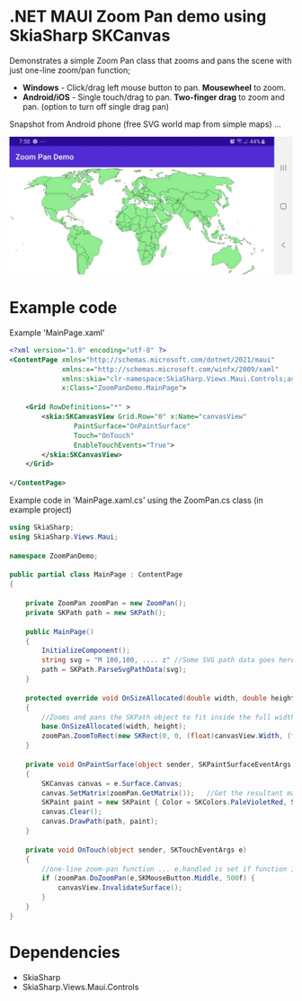 # .NET MAUI Zoom Pan demo using SkiaSharp SKCanvas


Demonstrates a simple Zoom Pan class that zooms and pans the scene with just one-line zoom/pan function;

- **Windows** - Click/drag left mouse button to pan. **Mousewheel** to zoom.
- **Android/iOS** - Single touch/drag to pan. **Two-finger drag** to zoom and pan.  (option to turn off single drag pan)

Snapshot from Android phone (free SVG world map from simple maps) ...

![alt text](https://github.com/timskillman/NET-MAUI/blob/main/Zoom.Pan.Demo/ZoomPanDemo/Images/WorldMap.jpg "World map taken from simplemaps.com")

# Example code

Example 'MainPage.xaml'

```xml
<?xml version="1.0" encoding="utf-8" ?>
<ContentPage xmlns="http://schemas.microsoft.com/dotnet/2021/maui"
             xmlns:x="http://schemas.microsoft.com/winfx/2009/xaml"
             xmlns:skia="clr-namespace:SkiaSharp.Views.Maui.Controls;assembly=SkiaSharp.Views.Maui.Controls"
             x:Class="ZoomPanDemo.MainPage">

    <Grid RowDefinitions="*" >
        <skia:SKCanvasView Grid.Row="0" x:Name="canvasView" 
                PaintSurface="OnPaintSurface"
                Touch="OnTouch" 
                EnableTouchEvents="True">
        </skia:SKCanvasView>
    </Grid>

</ContentPage>
```

Example code in 'MainPage.xaml.cs' using the ZoomPan.cs class (in example project)

```c#
using SkiaSharp;
using SkiaSharp.Views.Maui;

namespace ZoomPanDemo;

public partial class MainPage : ContentPage
{

    private ZoomPan zoomPan = new ZoomPan();
    private SKPath path = new SKPath();
    
    public MainPage()
    {
        InitializeComponent();
        string svg = "M 100,100, .... z" //Some SVG path data goes here
        path = SKPath.ParseSvgPathData(svg);
    }
    
    protected override void OnSizeAllocated(double width, double height)
    {
        //Zooms and pans the SKPath object to fit inside the full width of the canvas on startup
        base.OnSizeAllocated(width, height);
        zoomPan.ZoomToRect(new SKRect(0, 0, (float)canvasView.Width, (float)canvasView.Height), path.Bounds); //Zooms SKPath to canvasView (see MainPage.xaml)
    }

    private void OnPaintSurface(object sender, SKPaintSurfaceEventArgs e)
    {
        SKCanvas canvas = e.Surface.Canvas;
        canvas.SetMatrix(zoomPan.GetMatrix());   //Get the resultant matrix from ZoomPan class and set to Canvas
        SKPaint paint = new SKPaint { Color = SKColors.PaleVioletRed, Style = SKPaintStyle.Stroke, IsAntialias = true };
        canvas.Clear();
        canvas.DrawPath(path, paint);
    }

    private void OnTouch(object sender, SKTouchEventArgs e)
    {
        //one-line zoom-pan function ... e.handled is set if function is used ...
        if (zoomPan.DoZoomPan(e,SKMouseButton.Middle, 500f) {
            canvasView.InvalidateSurface();
        }
    }
}
```


# Dependencies

- SkiaSharp
- SkiaSharp.Views.Maui.Controls

